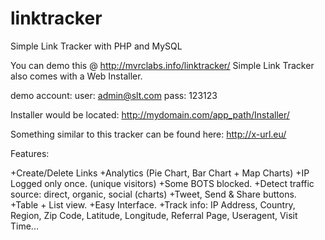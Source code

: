 # linktracker
Simple Link Tracker with PHP and MySQL


You can demo this @ http://mvrclabs.info/linktracker/
Simple Link Tracker also comes with a Web Installer.

demo account:
user: admin@slt.com
pass: 123123

Installer would be located:
http://mydomain.com/app_path/Installer/

Something similar to this tracker can be found here:
http://x-url.eu/



Features:

+Create/Delete Links
+Analytics (Pie Chart, Bar Chart + Map Charts)
+IP Logged only once. (unique visitors)
+Some BOTS blocked.
+Detect traffic source: direct, organic, social (charts)
+Tweet, Send & Share buttons.
+Table + List view.
+Easy Interface.
+Track info: IP Address, Country, Region, Zip Code, Latitude, Longitude, Referral Page, Useragent, Visit Time...
